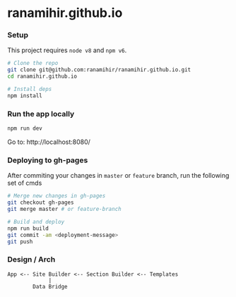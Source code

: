 # ranamihir.github.io

### Setup

This project requires `node v8` and `npm v6`.

```bash
# Clone the repo
git clone git@github.com:ranamihir/ranamihir.github.io.git
cd ranamihir.github.io

# Install deps
npm install
```

### Run the app locally

```bash
npm run dev
```

Go to: http://localhost:8080/

### Deploying to gh-pages

After commiting your changes in `master` or `feature` branch, run the following set of cmds

```bash
# Merge new changes in gh-pages
git checkout gh-pages
git merge master # or feature-branch

# Build and deploy
npm run build
git commit -am <deployment-message>
git push
```

### Design / Arch

```
App <-- Site Builder <-- Section Builder <-- Templates
             |
        Data Bridge
```
